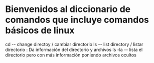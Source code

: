 # Bienvenidos al diccionario de comandos que incluye comandos básicos de linux 

cd -- change directoy / cambiar directorio 
ls -- list directory / listar directorio : Da información del directorio y archivos
ls -la -- lista el directorio pero con más información poniendo archivos ocultos 

